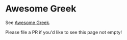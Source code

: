 # Awesome Greek

See [Awesome Greek](https://github.com/gbroques/awesome-greek).

Please file a PR if you'd like to see this page not empty!
